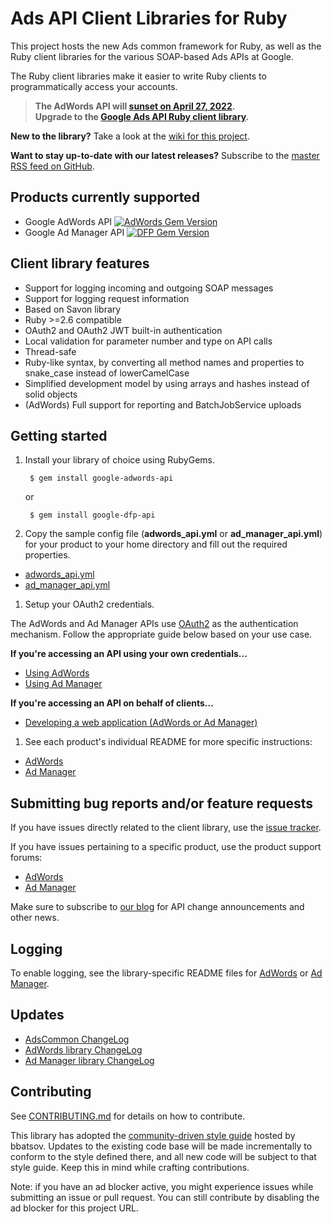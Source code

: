 # Ads API Client Libraries for Ruby

This project hosts the new Ads common framework for Ruby, as well as the Ruby
client libraries for the various SOAP-based Ads APIs at Google.

The Ruby client libraries make it easier to write Ruby clients to
programmatically access your accounts.

> **The AdWords API will [sunset on April 27, 2022](https://ads-developers.googleblog.com/2021/04/upgrade-to-google-ads-api-from-adwords.html).  
> Upgrade to the [Google Ads API Ruby client library](https://developers.google.com/google-ads/api/docs/client-libs/ruby).**

**New to the library?** Take a look at the [wiki for this project](https://github.com/googleads/google-api-ads-ruby/wiki).

**Want to stay up-to-date with our latest releases?** Subscribe to the
[master RSS feed on GitHub](https://github.com/googleads/google-api-ads-ruby/commits/HEAD.atom).

## Products currently supported

 - Google AdWords API [![AdWords Gem Version](https://badge.fury.io/rb/google-adwords-api.svg)](https://badge.fury.io/rb/google-adwords-api)
 - Google Ad Manager API [![DFP Gem Version](https://badge.fury.io/rb/google-dfp-api.svg)](https://badge.fury.io/rb/google-dfp-api)

## Client library features

 - Support for logging incoming and outgoing SOAP messages
 - Support for logging request information
 - Based on Savon library
 - Ruby >=2.6 compatible
 - OAuth2 and OAuth2 JWT built-in authentication
 - Local validation for parameter number and type on API calls
 - Thread-safe
 - Ruby-like syntax, by converting all method names and properties to
   snake\_case instead of lowerCamelCase
 - Simplified development model by using arrays and hashes instead of solid
   objects
 - (AdWords) Full support for reporting and BatchJobService uploads

## Getting started

1. Install your library of choice using RubyGems.

        $ gem install google-adwords-api

   or

        $ gem install google-dfp-api

1. Copy the sample config file (**adwords_api.yml** or **ad_manager_api.yml**)
for your product to your home directory and fill out the required properties.

  * [adwords_api.yml](https://github.com/googleads/google-api-ads-ruby/blob/HEAD/adwords_api/adwords_api.yml)
  * [ad_manager_api.yml](https://github.com/googleads/google-api-ads-ruby/blob/HEAD/ad_manager_api/ad_manager_api.yml)

1. Setup your OAuth2 credentials.

  The AdWords and Ad Manager APIs use [OAuth2](http://oauth.net/2/) as the
authentication mechanism. Follow the appropriate guide below based on your use
case.

  **If you're accessing an API using your own credentials...**

  * [Using AdWords](https://github.com/googleads/google-api-ads-ruby/wiki/API-access-using-own-credentials-(installed-application-flow))
  * [Using Ad Manager](https://github.com/googleads/google-api-ads-ruby/wiki/API-access-using-own-credentials-(server-to-server-flow))

  **If you're accessing an API on behalf of clients...**

  * [Developing a web application (AdWords or Ad Manager)](https://github.com/googleads/google-api-ads-ruby/wiki/API-access-on-behalf-of-your-clients-(web-flow))

1. See each product's individual README for more specific instructions:

  * [AdWords](https://github.com/googleads/google-api-ads-ruby/blob/HEAD/adwords_api/README.md)
  * [Ad Manager](https://github.com/googleads/google-api-ads-ruby/blob/HEAD/ad_manager_api/README.md)

## Submitting bug reports and/or feature requests

If you have issues directly related to the client library, use the [issue tracker](https://github.com/googleads/google-api-ads-ruby/issues).

If you have issues pertaining to a specific product, use the product support forums:

* [AdWords](https://groups.google.com/forum/#!forum/adwords-api)
* [Ad Manager](https://groups.google.com/forum/#!forum/google-doubleclick-for-publishers-api)

Make sure to subscribe to [our blog](https://googleadsdeveloper.blogspot.com) for API change announcements and other news.

## Logging

 To enable logging, see the library-specific README files for [AdWords](https://github.com/googleads/google-api-ads-ruby/blob/HEAD/adwords_api/README.md#23---logging)
 or [Ad Manager](https://github.com/googleads/google-api-ads-ruby/blob/HEAD/ad_manager_api/README.md#how-do-i-enable-logging).

## Updates

 - [AdsCommon ChangeLog](https://github.com/googleads/google-api-ads-ruby/blob/HEAD/ads_common/ChangeLog)
 - [AdWords library ChangeLog](https://github.com/googleads/google-api-ads-ruby/blob/HEAD/adwords_api/ChangeLog)
 - [Ad Manager library ChangeLog](https://github.com/googleads/google-api-ads-ruby/blob/HEAD/ad_manager_api/ChangeLog)

## Contributing

See [CONTRIBUTING.md](https://github.com/googleads/google-api-ads-ruby/blob/HEAD/CONTRIBUTING.md)
for details on how to contribute.

This library has adopted the [community-driven style guide](https://github.com/bbatsov/ruby-style-guide)
hosted by bbatsov. Updates to the existing code base will be made incrementally
to conform to the style defined there, and all new code will be subject to that
style guide. Keep this in mind while crafting contributions.

Note: if you have an ad blocker active, you might experience issues while
submitting an issue or pull request. You can still contribute by disabling the
ad blocker for this project URL.
